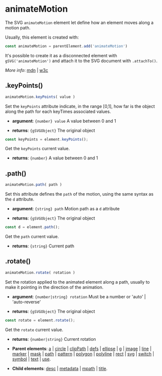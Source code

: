 # animateMotion

The SVG `animateMotion` element let define how an element moves along a motion path.

Usually, this element is created with:
      
```js
const animateMotion = parentElement.add('animateMotion')
```

It's possible to create it as a disconnected element with `gSVG('animateMotion')` and attach it to the SVG document with `.attachTo()`.

*More info*:
      [mdn](https://developer.mozilla.org//en-US/docs/Web/SVG/Element/animateMotion) | [w3c](https://svgwg.org/specs/animations/#AnimateMotionElement)

## .keyPoints()


```js
animateMotion.keyPoints( value )
```
Set the `keyPoints` attribute indicate, in the range [0,1], how far is the object along the path for each keyTimes associated values.

- **argument**: `{number} value` A value between 0 and 1

- **returns**: `{gSVGObject}` The original object


```js
const keyPoints = element.keyPoints();
```
Get the `keyPoints` current value.

- **returns**: `{number}` A value between 0 and 1

## .path()


```js
animateMotion.path( path )
```
Set this attribute defines the `path` of the motion, using the same syntax as the `d` attribute.

- **argument**: `{string} path` Motion path as a `d` attribute

- **returns**: `{gSVGObject}` The original object


```js
const d = element.path();
```
Get the `path` current value.

- **returns**: `{string}` Current path

## .rotate()


```js
animateMotion.rotate( rotation )
```
Set the rotation applied to the animated element along a path, usually to make it pointing in the direction of the animation.

- **argument**: `{number|string} rotation` Must be a number or 'auto' | 'auto-reverse'

- **returns**: `{gSVGObject}` The original object


```js
const rotate = element.rotate();
```
Get the `rotate` current value.

- **returns**: `{number|string}` Current rotation

- **Parent elements**: [a](./a.md) | [circle](./circle.md) | [clipPath](./clipPath.md) | [defs](./defs.md) | [ellipse](./ellipse.md) | [g](./g.md) | [image](./image.md) | [line](./line.md) | [marker](./marker.md) | [mask](./mask.md) | [path](./path.md) | [pattern](./pattern.md) | [polygon](./polygon.md) | [polyline](./polyline.md) | [rect](./rect.md) | [svg](./svg.md) | [switch](./switch.md) | [symbol](./symbol.md) | [text](./text.md) | [use](./use.md).

- **Child elements**: [desc](./desc.md) | [metadata](./metadata.md) | [mpath](./mpath.md) | [title](./title.md).

